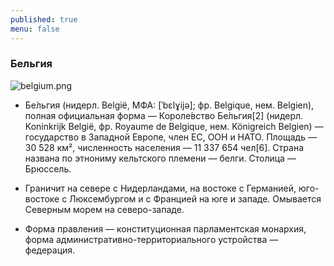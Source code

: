 ```yaml
---
published: true
menu: false
---
```

### Бельгия
![belgium.png]({{site.baseurl}}images/belgium.png)

- Бе́льгия (нидерл. België, МФА: [ˈbɛlɣijə]; фр. Belgique, нем. Belgien), полная официальная форма — Короле́вство Бе́льгия[2] (нидерл. Koninkrijk België, фр. Royaume de Belgique, нем. Königreich Belgien) — государство в Западной Европе, член ЕС, ООН и НАТО. Площадь — 30 528 км², численность населения — 11 337 654 чел[6]. Страна названа по этнониму кельтского племени — белги. Столица — Брюссель.

- Граничит на севере с Нидерландами, на востоке с Германией, юго-востоке с Люксембургом и с Францией на юге и западе. Омывается Северным морем на северо-западе.

- Форма правления — конституционная парламентская монархия, форма административно-территориального устройства — федерация.
